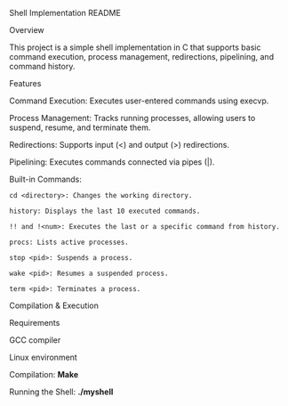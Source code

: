 Shell Implementation README

Overview

This project is a simple shell implementation in C that supports basic command execution, process management, redirections, pipelining, and command history.

Features

Command Execution: Executes user-entered commands using execvp.

Process Management: Tracks running processes, allowing users to suspend, resume, and terminate them.

Redirections: Supports input (<) and output (>) redirections.

Pipelining: Executes commands connected via pipes (|).

Built-in Commands:
```
cd <directory>: Changes the working directory.

history: Displays the last 10 executed commands.

!! and !<num>: Executes the last or a specific command from history.

procs: Lists active processes.

stop <pid>: Suspends a process.

wake <pid>: Resumes a suspended process.

term <pid>: Terminates a process. 
```

Compilation & Execution

Requirements

GCC compiler

Linux environment

Compilation:
**Make**

Running the Shell:
**./myshell**

